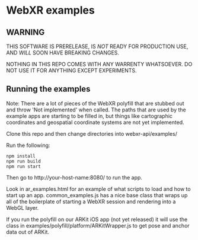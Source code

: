 # WebXR examples

## WARNING

THIS SOFTWARE IS PRERELEASE, IS *NOT* READY FOR PRODUCTION USE, AND *WILL* SOON HAVE BREAKING CHANGES.

NOTHING IN THIS REPO COMES WITH ANY WARRENTY WHATSOEVER. DO NOT USE IT FOR ANYTHING EXCEPT EXPERIMENTS.

## Running the examples

Note: There are a lot of pieces of the WebXR polyfill that are stubbed out and throw 'Not implemented' when called. The paths that are used by the example apps are starting to be filled in, but things like cartographic coordinates and geospatial coordinate systems are not yet implemented.

Clone this repo and then change directories into webxr-api/examples/

Run the following:

	npm install
	npm run build
	npm run start

Then go to http://your-host-name:8080/ to run the app.

Look in ar_examples.html for an example of what scripts to load and how to start up an app. common_examples.js has a nice base class that wraps up all of the boilerplate of starting a WebXR session and rendering into a WebGL layer.

If you run the polyfill on our ARKit iOS app (not yet released) it will use the class in examples/polyfill/platform/ARKitWrapper.js to get pose and anchor data out of ARKit.


